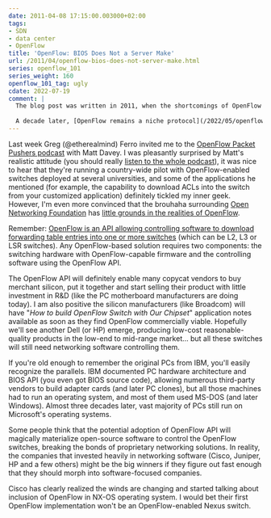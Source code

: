```yaml
---
date: 2011-04-08 17:15:00.003000+02:00
tags:
- SDN
- data center
- OpenFlow
title: 'OpenFlow: BIOS Does Not a Server Make'
url: /2011/04/openflow-bios-does-not-server-make.html
series: openflow_101
series_weight: 160
openflow_101_tag: ugly
cdate: 2022-07-19
comment: |
  The blog post was written in 2011, when the shortcomings of OpenFlow weren’t well understood, and some people still thought that just mentioning OpenFlow will magically bring the related controller software to life.
  
  A decade later, [OpenFlow remains a niche protocol](/2022/05/openflow-still-kicking.html), and while we have a few controllers (commercial and open-source), no major vendor got interested enough in OpenFlow to launch OpenFlow-based switches or develop an OpenFlow controller (paying a few developers to work on Open DayLight does not count).
---
```

Last week Greg (\@etherealmind) Ferro invited me to the [OpenFlow Packet Pushers podcast](http://packetpushers.net/show-40-upending-networking/) with Matt Davey. I was pleasantly surprised by Matt's realistic attitude (you should really [listen to the whole podcast](http://packetpushers.net/show-40-upending-networking/)), it was nice to hear that they're running a country-wide pilot with OpenFlow-enabled switches deployed at several universities, and some of the applications he mentioned (for example, the capability to download ACLs into the switch from your customized application) definitely tickled my inner geek. However, I'm even more convinced that the brouhaha surrounding [Open Networking Foundation](http://www.opennetworkingfoundation.org/) has [little grounds in the realities of OpenFlow](https://blog.ipspace.net/2011/03/open-networking-foundation-fabric.html).
<!--more-->
Remember: [OpenFlow is an API allowing controlling software to download forwarding table entries into one or more switches](https://blog.ipspace.net/2011/04/what-is-openflow.html) (which can be L2, L3 or LSR switches). Any OpenFlow-based solution requires two components: the switching hardware with OpenFlow-capable firmware and the controlling software using the OpenFlow API.

The OpenFlow API will definitely enable many copycat vendors to buy merchant silicon, put it together and start selling their product with little investment in R&D (like the PC motherboard manufacturers are doing today). I am also positive the silicon manufacturers (like Broadcom) will have "*How to build OpenFlow Switch with Our Chipset*" application notes available as soon as they find OpenFlow commercially viable. Hopefully we'll see another Dell (or HP) emerge, producing low-cost reasonable-quality products in the low-end to mid-range market... but all these switches will still need networking software controlling them.

If you're old enough to remember the original PCs from IBM, you'll easily recognize the parallels. IBM documented PC hardware architecture and BIOS API (you even got BIOS source code), allowing numerous third-party vendors to build adapter cards (and later PC clones), but all those machines had to run an operating system, and most of them used MS-DOS (and later Windows). Almost three decades later, vast majority of PCs still run on Microsoft's operating systems.

Some people think that the potential adoption of OpenFlow API will magically materialize open-source software to control the OpenFlow switches, breaking the bonds of proprietary networking solutions. In reality, the companies that invested heavily in networking software (Cisco, Juniper, HP and a few others) might be the big winners if they figure out fast enough that they should morph into software-focused companies.

Cisco has clearly realized the winds are changing and started talking about inclusion of OpenFlow in NX-OS operating system. I would bet their first OpenFlow implementation won't be an OpenFlow-enabled Nexus switch.
